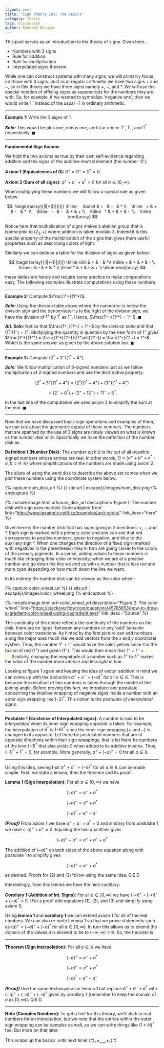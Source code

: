 ```yaml
---
layout: post
title: "Sign Theory 101: The Basics"
category: theory
tags: discussion
author: Ramneek Narayan
---
```


This post serves as an introduction to the theory of signs. Given here...

* Numbers with 3 signs
* Rule for addition
* Rule for multiplication
* Interpolated signs theorem

While one can construct systems with many signs, we will primarily focus on those with 3 signs. Just as in regular arithmetic we have two signs $+$ and $-$, so in this theory we have three signs namely $+$, $-$, and $*$. We will use the special notation of affixing signs as superscripts for the numbers they are with. So, for example, if we wanted to symbolize 'negative one', then we would write $1^-$ instead of the usual $-1$ in ordinary arithmetic.

---

**Example 1:** Write the 3 signs of $1$.

***Soln:*** This would be plus one, minus one, and star one or $1^+$, $1^-$, and $1^*$ respectively. $\blacksquare$

---

**Fundamental Sign Axioms**

We hold the two axioms as true by their own self-evidence regarding addition and the signs of the additive neutral element (the number '0'):

**Axiom 1 (Equivalences of 0):** $0^+ = 0^- = 0^*= 0$.

**Axiom 2 (Sum of all signs):** $a^+ + a^- + a^* = 0$ for all $a \in [0, \infty)$.

When multiplying these numbers we will follow a special rule as given below:

$$
				 \begin{array}{|l|*{l}|{l}|}    \hline     \bullet  & +   & -   & * \\    \hline    +  & +  & -   & *  \\    \hline    -   & -   & * & + \\    \hline    * & * & + & -  \\    \hline    \end{array}
$$

Notice here that multiplication of signs makes a abelian group that is isomorphic to $(\mathbb{Z}_3, +)$ where addition is taken modulo 3. Indeed it is this special property of the multiplication of the signs that gives them useful properties such as describing colors of light.

Similarly we can deduce a table for the division of signs as given below:

$$
\begin{array}{|l|*{l}|{l}|}
		\hline
     \div  & +   & - & *\\
    \hline
    +  & + & *   & -  \\
    \hline
    -   & -   & + & * \\
    \hline
    * & * & - & +  \\
    \hline
    \end{array}
$$

these tables are handy and require some practice to make computations easy. The following examples illustrate computations using these numbers.

---

**Example 2:** Compute $\frac{1^+}{1^*}$.

***Soln:*** Using the division table above where the numerator is below the division sign and the denominator is to the right of the division sign, we have the division of $1^+$ by $1^{\ast}$ as $1^-$. Hence, $\frac{1^+}{1^*} = 1^-$. $\blacksquare$


***Alt. Soln:*** Notice that $\frac{1^-}{1^-} = 1^+$ by the division table and that $(1^\ast)(1^-) = 1^+$. Multiplying the quantity in question by the new form of $1^+$ gives $\frac{1^+}{1^*} = \frac{(1^+)(1^-)}{(1^\ast)(1^-)} = \frac{1^-}{1^+} = 1^-$. Which is the same answer as given by the above solution too. $\blacksquare$

---

**Example 3:** Compute $(2^* + 3^-)(1^* + 4^+)$.

***Soln:*** We follow multiplication of 3-signed numbers just as we follow multiplication of 2-signed numbers and use the distributive property:

$$(2^* + 3^-)(1^* + 4^+) = (2^*)(1^* + 4^+) + (3^-)(1^* + 4^+)$$

$$= (2^- + 8^*) + (3^+ + 12^-) = 11^- + 5^*.$$

In the last line of the computation we used axiom 2 to simplify the sum at the end. $\blacksquare$

---

Now that we have discussed basic sign operations and examples of them, we can talk about the geometric appeal of these numbers. The numbers that are spanned by the use of 3 signs are nicely viewed on what is known as the *number disk* or $\mathbb{D}$. Specifically we have the definition of the number disk as:


**Definition 1 (Number Disk):** The *number disk* $\mathbb{D}$ is the set of all possible signed numbers whose entries are real. In other words, $\mathbb{D} \equiv \lbrace a^+ + b^- + c^*: a,b,c \in \mathbb{R}\rbrace$ where simplifications of the numbers are made using axiom 2.


The allure of using the word disk to describe the above set comes when we plot these numbers using the coordinate system below:

{% capture num_disk_url %}
{{ site.url | escape}}/images/num_disk.png
{% endcapture %}

{% include image.html url=num_disk_url description='Figure 1: The number disk with sign axes marked. Code adapted from' link="http://www.texample.net/tikz/examples/unit-circle/" link_desc="here" %}

Given here is the number disk that has signs going in 3 directions: $+, -,$ and $\ast$. Each sign is marked with a primary color and one can see that red corresponds to positive numbers, green to negative, and blue to the auxiliary sign $\ast$. When one changes the direction of a fixed sign (marked with negatives in the parenthesis) they in turn are going closer to the colors of the primary pigments. In a sense, adding values to these numbers is much like *changing their color or intensity*; when we are at a positive number and go down the line we end up with a number that is less red and more cyan depending on how much down the line we went.

In its entirety the number disk can be viewed as the color wheel:

{% capture color_wheel_url %}
{{ site.url | escape}}/images/color_wheel.png
{% endcapture %}

{% include image.html url=color_wheel_url description="Figure 2: The color wheel." link="https://stackoverflow.com/questions/45785653/how-to-draw-a-gradient-color-wheel-using-cagradientlayer" link_desc="Source" %}

The continuity of the colors reflects the continuity of the numbers on the disk; there are no 'gaps' between any numbers or any 'odd' behavior between color transitions. As hinted by the first picture can add numbers along the major axes much like we add vectors from the $x$ and $y$ coordinate system. Thus, the number $1^+ + 1^-$ would have the color yellow since it is the fusion of red ($1^+$) and green ($1^-$). This would then mean that <span style="color:red">$1^+$</span> $+$ <span style="color:green">$1^-$</span> = <span style="color:yellow">$1^+ + 1^-$</span>. Similarly, changing the *magnitude* of a number such as $1^+$ to $4^+$ makes the color of the number more *intense* and less *light* in hue.

Looking at figure 1 again and keeping the idea of vector addition in mind we can come up with the deduction $a^+ + a^- = (-a)^\ast$ for all $a \in \mathbb{R}$. This is because the resultant of two numbers is taken through the middle of the joining angle. Before proving this fact, we introduce one postulate concerning the intuitive wrapping of negative signs inside a number with an outer sign wrapping like $(-2)^\ast$. This notion is the *postulate of interpolated signs*.

---

**Postulate 1 (Existence of Interpolated signs):** A number is said to be *interpolated* when its inner sign wrapping opposite is taken. For example, the interpolation of $6^\ast$ is $(-6)^\ast$ since the inner sign wrapping ($+$ and $-$) is changed to its opposite. Let there be postulated numbers that are of opposite directions within their sign wrappings, that is let there be numbers of the kind $(-1)^\ast$ that also yields $0$ when added to its additive inverse. Thus, $(-1)^\ast + 1^\ast = 0$, for example. More generally, $a^+ + (-a)^+ = 0$ for all $a \in \mathbb{R}$.

---

Using this idea, seeing that $a^+ + a^- = (-a)^\ast$ for all $a \in \mathbb{R}$ can be made simple. First, we state a lemma, then the theorem and its proof.

**Lemma 1 (Sign Interpolation):**
For all $a \in [0, \infty)$ we have

$$
\begin{equation}(-a)^+ = a^- + a^*\end{equation}
$$

$$
\begin{equation}(-a)^- = a^+ + a^*\end{equation}
$$

$$
\begin{equation}(-a)^* = a^+ + a^-\end{equation}
$$

***(Proof)*** From axiom 1 we have $a^+ + a^- + a^\ast = 0$ and similary from postulate 1 we have $(-a)^+ + a^+ = 0$. Equating the two quantities gives

$$
\begin{equation} (-a)^+ + a^+ = a^+ + a^- + a^\ast\end{equation}
$$

The addition of $(-a)^+$ on both sides of the above equation along with postulate 1 to simplify gives

$$
(-a)^+ = a^- + a^\ast
$$

as desired. Proofs for $(2)$ and $(3)$ follow using the same idea. Q.E.D

Interestingly, from this lemma we have the nice corollary:

**Corollary 1 (Addition of Int. Signs):** For all $a \in [0, \infty)$ we have $(-a)^+ + (-a)^- + (-a)^\ast = 0$. (For a proof add equations $(1)$, $(2)$, and $(3)$ and simplify using axiom 1).

Using **lemma 1** and **corollary 1** we can extend axiom 1 for all of the real numbers. We can also re-write Lemma 1 so that we prove statements such as $(a)^+ = (-a)^- + (-a)^\ast$ for all $a \in [0, \infty)$. In turn this allows us to extend the domain of the values $a$ is allowed to be to $(-\infty, \infty) \equiv \mathbb{R}$. So, the theorem is

---

**Theorem (Sign Interpolation):** For all $a \in \mathbb{R}$ we have

$$
\begin{equation}(-a)^+ = a^- + a^*\end{equation}
$$

$$
\begin{equation}(-a)^- = a^+ + a^*\end{equation}
$$

$$
\begin{equation}(-a)^* = a^+ + a^-\end{equation}
$$

***(Proof)*** Use the same technique as in lemma 1 but replace $a^+ + a^- + a^\ast$ with $(-a)^+ + (-a)^- + (-a)^\ast$ given by corollary 1 (remember to keep the domain of $a$ as $[0, \infty)$). Q.E.D.

---

**Note (Complex Numbers):** To get a feel for this theory, we'll stick to real numbers for an introduction, but we note that the entries within the outer sign wrapping can be complex as well, so we can write things like $(1 + 4i)^\ast$ too. But more on that later.

This wraps up the basics, until next time!
(づ｡◕‿‿◕｡)づ
